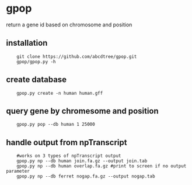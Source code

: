 # gpop
return a gene id based on chromosome and position

## installation

```
    git clone https://github.com/abcdtree/gpop.git
    gpop/gpop.py -h
```

## create database

```
    gpop.py create -n human human.gff
```

## query gene by chromesome and position

```
    gpop.py pop --db human 1 25000
```

## handle output from npTranscript

```
    #works on 3 types of npTranscript output
    gpop.py np --db human join.fa.gz --output join.tab
    gpop.py np --db human overlap.fa.gz #print to screen if no output parameter
    gpop.py np --db ferret nogap.fa.gz --output nogap.tab 
```
